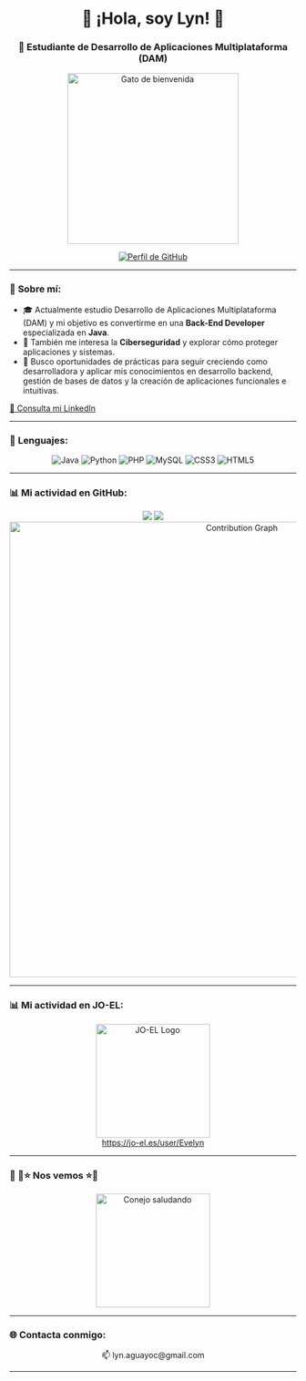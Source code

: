 <div align="center">
  
# 🌟 ¡Hola, soy Lyn! 🌟  
### 🚀 Estudiante de Desarrollo de Aplicaciones Multiplataforma (DAM)  

<img src="https://i.gifer.com/23wE.gif" alt="Gato de bienvenida" width="300px">  

[![Perfil de GitHub](https://img.shields.io/github/followers/LynAguayo?style=social)](https://github.com/LynAguayo)  

</div>  

---

### 🎯 **Sobre mí:**  
- 🎓 Actualmente estudio Desarrollo de Aplicaciones Multiplataforma (DAM) y mi objetivo es convertirme en una **Back-End Developer** especializada en **Java**.  
- 🔐 También me interesa la **Ciberseguridad** y explorar cómo proteger aplicaciones y sistemas.  
- 🚀 Busco oportunidades de prácticas para seguir creciendo como desarrolladora y aplicar mis conocimientos en desarrollo backend, gestión de bases de datos y la creación de aplicaciones funcionales e intuitivas.

[🔗 Consulta mi LinkedIn](www.linkedin.com/in/lynaguayo) 

---

### 🔧 **Lenguajes:**  
<div align="center">  
  <img src="https://img.shields.io/badge/Java-ED8B00?style=for-the-badge&logo=java&logoColor=white" alt="Java">  
  <img src="https://img.shields.io/badge/Python-3776AB?style=for-the-badge&logo=python&logoColor=white" alt="Python">  
  <img src="https://img.shields.io/badge/PHP-777BB4?style=for-the-badge&logo=php&logoColor=white" alt="PHP">  
  <img src="https://img.shields.io/badge/MySQL-4479A1?style=for-the-badge&logo=mysql&logoColor=white" alt="MySQL">  
  <img src="https://img.shields.io/badge/CSS3-1572B6?style=for-the-badge&logo=css3&logoColor=white" alt="CSS3">  
  <img src="https://img.shields.io/badge/HTML5-E34F26?style=for-the-badge&logo=html5&logoColor=white" alt="HTML5">  
</div>  

---

### 📊 **Mi actividad en GitHub:**  
<div align="center">
  <img src="https://github-readme-stats.vercel.app/api?username=LynAguayo&show_icons=true&theme=radical" style="max-width: 45%; height: auto;">
  <img src="https://github-readme-streak-stats.herokuapp.com/?user=LynAguayo&theme=radical" style="max-width: 45%; height: auto;">
</div>
<div align="center">
  <img src="https://github-readme-activity-graph.vercel.app/graph?username=LynAguayo&theme=radical" alt="Contribution Graph" width="800px">
</div>

---

### 📊 **Mi actividad en JO-EL:**  
<div align="center">  
  <a href="https://jo-el.es/user/Evelyn" target="_blank">  
    <img src="https://jo-el.es/static/icons/logo.svg" alt="JO-EL Logo" width="200px">  
  </a>  
  <br>  
  <a href="https://jo-el.es/user/Evelyn" target="_blank">https://jo-el.es/user/Evelyn</a>  
</div>  

---

### 🐾 👋⭐ **Nos vemos** ⭐👋  
<div align="center">  
  <img src="https://i.gifer.com/Pak.gif" alt="Conejo saludando" width="200px">  
</div>  

---

### 🌐 **Contacta conmigo:**  
<div align="center">  
  📫 lyn.aguayoc@gmail.com  
</div>  

---
